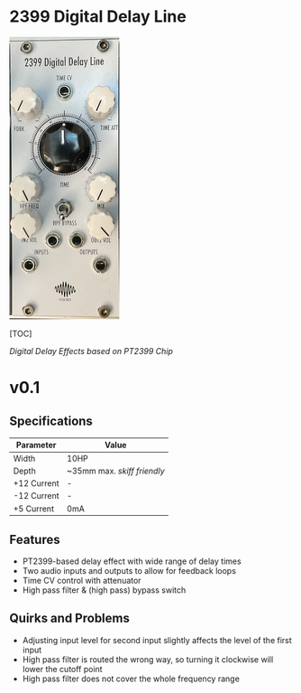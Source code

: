 # 2399 Digital Delay Line

![2399-0.1-1](Images/2399-0.1-1.png)

[TOC]

*Digital Delay Effects based on PT2399 Chip*

# v0.1

## Specifications

|Parameter|Value|
|---------|-----|
|Width|10HP|
|Depth|~35mm max. *skiff friendly*|
|+12 Current|-|
|-12 Current|-|
|+5 Current|0mA|

## Features

- PT2399-based delay effect with wide range of delay times
- Two audio inputs and outputs to allow for feedback loops
- Time CV control with attenuator
- High pass filter & (high pass) bypass switch

## Quirks and Problems

- Adjusting input level for second input slightly affects the level of the first input
- High pass filter is routed the wrong way, so turning it clockwise will lower the cutoff point
- High pass filter does not cover the whole frequency range